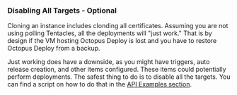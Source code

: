 ### Disabling All Targets - Optional

Cloning an instance includes clonding all certificates.  Assuming you are not using polling Tentacles, all the deployments will "just work."  That is by design if the VM hosting Octopus Deploy is lost and you have to restore Octopus Deploy from a backup.  

Just working does have a downside, as you might have triggers, auto release creation, and other items configured.  These items could potentially perform deployments.  The safest thing to do is to disable all the targets.  You can find a script on how to do that in the [API Examples section](/docs/octopus-rest-api/examples/deployment-targets/enable-disable-machine.md).